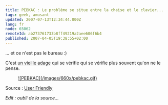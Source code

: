 ```yaml
---
title: PEBKAC : Le problème se situe entre la chaise et le clavier...
tags: geek, amusant
updated: 2007-07-13T12:34:44.000Z
lang: fr
node: 65062
remoteId: ab273761733b8ff49219a2aee606f6b4
published: 2007-04-05T19:38:55+02:00
---
```

 
... et ce n'est pas le bureau :)

 
C'est [un vieille adage](http://en.wikipedia.org/wiki/PEBKAC) qui se vérifie qui se vérifie plus souvent qu'on ne le pense.

 


<figure class="object-center"><a href="/images/pebkac.gif">![PEBKAC](/images/660x/pebkac.gif)
</a></figure>




 
Source : [User Friendly](http://ars.userfriendly.org/cartoons/?id=19980506&amp;mode=classic)

 
*Edit : oubli de la source...*

